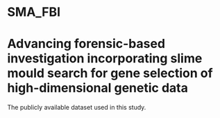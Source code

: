 # SMA_FBI

# Advancing forensic-based investigation incorporating slime mould search for gene selection of high-dimensional genetic data

The publicly available dataset used in this study.
